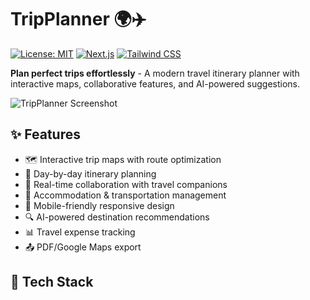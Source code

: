 # TripPlanner 🌍✈️

[![License: MIT](https://img.shields.io/badge/License-MIT-blue.svg)](https://opensource.org/licenses/MIT)
[![Next.js](https://img.shields.io/badge/Next.js-13+-black?logo=next.js)](https://nextjs.org/)
[![Tailwind CSS](https://img.shields.io/badge/Tailwind_CSS-3.3+-06B6D4?logo=tailwind-css)](https://tailwindcss.com/)

**Plan perfect trips effortlessly** - A modern travel itinerary planner with interactive maps, collaborative features, and AI-powered suggestions.

![TripPlanner Screenshot](/public/images/screenshot.png)

## ✨ Features

- 🗺️ Interactive trip maps with route optimization
- 📅 Day-by-day itinerary planning
- 👥 Real-time collaboration with travel companions
- 🏨 Accommodation & transportation management
- 📱 Mobile-friendly responsive design
- 🔍 AI-powered destination recommendations
- 📊 Travel expense tracking
- 📤 PDF/Google Maps export

## 🚀 Tech Stack

